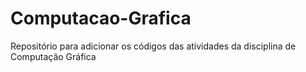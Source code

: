 # Computacao-Grafica
Repositório para adicionar os códigos das atividades da disciplina de Computação Gráfica
